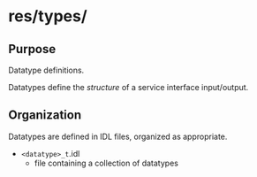 # res/types/

## Purpose

Datatype definitions.

Datatypes define the *structure* of a service interface input/output.


## Organization

Datatypes are defined in IDL files, organized as appropriate. 

- `<datatype>_t`.idl
  - file containing a collection of datatypes

